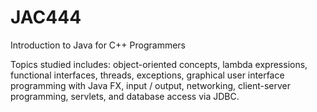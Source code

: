 # JAC444
 Introduction to Java for C++ Programmers

Topics studied includes:
object-oriented concepts, lambda expressions, functional interfaces, threads, exceptions, graphical user interface programming with Java FX, input / output, networking, client-server programming, servlets, and database access via JDBC.
